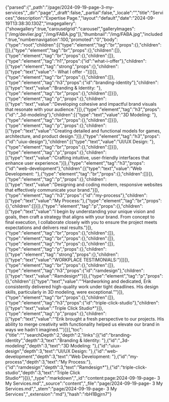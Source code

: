 {"parsed":{"_path":"/page/2024-09-19-page-3-my-services","_dir":"page","_draft":false,"_partial":false,"_locale":"","title":"Services","description":"Expertise Page.","layout":"default","date":"2024-09-19T13:38:30.130Z","imagegallery":{"showgallery":true,"carouselgrid":"carousel","galleryImages":["/img/devlier.jpg","/img/FABA.jpg"]},"thumbnail":"/img/FABA.jpg","included":true,"numbernavigation":100,"promoted":"0","body":{"type":"root","children":[{"type":"element","tag":"br","props":{},"children":[]},{"type":"element","tag":"br","props":{},"children":[]},{"type":"element","tag":"br","props":{},"children":[]},{"type":"element","tag":"h1","props":{"id":"what-i-offer"},"children":[{"type":"element","tag":"strong","props":{},"children":[{"type":"text","value":"- What I offer -"}]}]},{"type":"element","tag":"br","props":{},"children":[]},{"type":"element","tag":"h3","props":{"id":"branding-identity"},"children":[{"type":"text","value":"Branding & Identity: "},{"type":"element","tag":"br","props":{},"children":[]}]},{"type":"element","tag":"p","props":{},"children":[{"type":"text","value":"Developing cohesive and impactful brand visuals that resonate with your audience."}]},{"type":"element","tag":"h3","props":{"id":"_3d-modeling"},"children":[{"type":"text","value":"3D Modeling: "},{"type":"element","tag":"br","props":{},"children":[]}]},{"type":"element","tag":"p","props":{},"children":[{"type":"text","value":"Creating detailed and functional models for games, architecture, and product design."}]},{"type":"element","tag":"h3","props":{"id":"uiux-design"},"children":[{"type":"text","value":"UI/UX Design: "},{"type":"element","tag":"br","props":{},"children":[]}]},{"type":"element","tag":"p","props":{},"children":[{"type":"text","value":"Crafting intuitive, user-friendly interfaces that enhance user experience."}]},{"type":"element","tag":"h3","props":{"id":"web-development"},"children":[{"type":"text","value":"Web Development: "},{"type":"element","tag":"br","props":{},"children":[]}]},{"type":"element","tag":"p","props":{},"children":[{"type":"text","value":"Designing and coding modern, responsive websites that effectively communicate your brand."}]},{"type":"element","tag":"h3","props":{"id":"my-process"},"children":[{"type":"text","value":"My Process:"},{"type":"element","tag":"br","props":{},"children":[]}]},{"type":"element","tag":"p","props":{},"children":[{"type":"text","value":"I begin by understanding your unique vision and goals, then craft a strategy that aligns with your brand. From concept to final execution, I collaborate closely with you to ensure the project meets expectations and delivers real results."}]},{"type":"element","tag":"br","props":{},"children":[]},{"type":"element","tag":"br","props":{},"children":[]},{"type":"element","tag":"hr","props":{},"children":[]},{"type":"element","tag":"p","props":{},"children":[{"type":"element","tag":"strong","props":{},"children":[{"type":"text","value":"WORKPLACE TESTIMONIALS:"}]}]},{"type":"element","tag":"br","props":{},"children":[]},{"type":"element","tag":"h3","props":{"id":"ramdesign"},"children":[{"type":"text","value":"Ramdesign*"}]},{"type":"element","tag":"p","props":{},"children":[{"type":"text","value":"“Hardworking and dedicated, Erik consistently delivered high-quality work under tight deadlines. His design skills, particularly in 3D modeling, were exceptional.”"}]},{"type":"element","tag":"br","props":{},"children":[]},{"type":"element","tag":"h3","props":{"id":"triple-click-studio"},"children":[{"type":"text","value":"Triple Click Studio*"}]},{"type":"element","tag":"p","props":{},"children":[{"type":"text","value":"“Erik brought a fresh perspective to our projects. His ability to merge creativity with functionality helped us elevate our brand in ways we hadn’t imagined.”"}]}],"toc":{"title":"","searchDepth":2,"depth":2,"links":[{"id":"branding-identity","depth":3,"text":"Branding & Identity: "},{"id":"_3d-modeling","depth":3,"text":"3D Modeling: "},{"id":"uiux-design","depth":3,"text":"UI/UX Design: "},{"id":"web-development","depth":3,"text":"Web Development: "},{"id":"my-process","depth":3,"text":"My Process:"},{"id":"ramdesign","depth":3,"text":"Ramdesign*"},{"id":"triple-click-studio","depth":3,"text":"Triple Click Studio*"}]}},"_type":"markdown","_id":"content:page:2024-09-19-page- 3 My Services.md","_source":"content","_file":"page/2024-09-19-page- 3 My Services.md","_stem":"page/2024-09-19-page- 3 My Services","_extension":"md"},"hash":"rbH1Bgjrn7"}